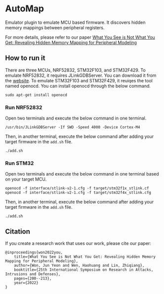# AutoMap
Emulator plugin to emulate MCU based firmware. It discovers hidden memory mappings between peripheral registers.

For more details, please refer to our paper [What You See is Not What You Get: Revealing Hidden Memory Mapping for Peripheral Modeling](https://web.cse.ohio-state.edu/~lin.3021/file/RAID22.pdf)

## How to run it
There are three MCUs, NRF52832, STM32F103, and STM32F429. To emulate NRF52832, it requires JLinkGDBServer. You can download it from the [website](https://www.segger.com/products/debug-probes/j-link/tools/j-link-gdb-server/about-j-link-gdb-server/). To emulate STM32F103 and STM32F429, it reuiqes the tool named openocd. You can install openocd through the below command.
```
sudo apt-get install openocd
```

### Run NRF52832
Open two terminals and execute the below command in one terminal.
```
/usr/bin/JLinkGDBServer -If SWD -Speed 4000 -Device Cortex-M4
```

Then, in another terminal, execute the below command after adding your target firmware in the `add.sh` file.
```
./add.sh
```

### Run STM32
Open two terminals and execute the below command in one terminal based on your target MCU.
```
openocd -f interface/stlink-v2-1.cfg -f target/stm32f1x_stlink.cf
openocd -f interface/stlink-v2-1.cfg -f target/stm32f4x_stlink.cfg
```

Then, in another terminal, execute the below command after adding your target firmware in the `add.sh` file.
```
./add.sh
```


## Citation

If you create a research work that uses our work, please cite our paper:

```
@inproceedings{won2022you,
    title={What You See is Not What You Get: Revealing Hidden Memory Mapping for Peripheral Modeling},
    author={Won, Jun Yeon and Wen, Haohuang and Lin, Zhiqiang},
    booktitle={25th International Symposium on Research in Attacks, Intrusions and Defenses},
    pages={200--213},
    year={2022}
}
```
